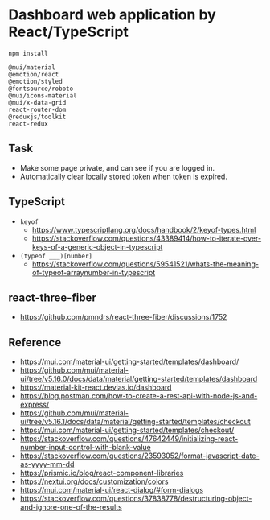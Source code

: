 # Dashboard web application by React/TypeScript

`npm install`
```
@mui/material
@emotion/react
@emotion/styled
@fontsource/roboto
@mui/icons-material
@mui/x-data-grid
react-router-dom
@reduxjs/toolkit
react-redux
```

## Task

- Make some page private, and can see if you are logged in.
- Automatically clear locally stored token when token is expired.

## TypeScript

- `keyof`
  - https://www.typescriptlang.org/docs/handbook/2/keyof-types.html
  - https://stackoverflow.com/questions/43389414/how-to-iterate-over-keys-of-a-generic-object-in-typescript
- `(typeof ___)[number]`
  - https://stackoverflow.com/questions/59541521/whats-the-meaning-of-typeof-arraynumber-in-typescript

## react-three-fiber

- https://github.com/pmndrs/react-three-fiber/discussions/1752

## Reference

- https://mui.com/material-ui/getting-started/templates/dashboard/
- https://github.com/mui/material-ui/tree/v5.16.0/docs/data/material/getting-started/templates/dashboard
- https://material-kit-react.devias.io/dashboard
- https://blog.postman.com/how-to-create-a-rest-api-with-node-js-and-express/
- https://github.com/mui/material-ui/tree/v5.16.1/docs/data/material/getting-started/templates/checkout
- https://mui.com/material-ui/getting-started/templates/checkout/
- https://stackoverflow.com/questions/47642449/initializing-react-number-input-control-with-blank-value
- https://stackoverflow.com/questions/23593052/format-javascript-date-as-yyyy-mm-dd
- https://prismic.io/blog/react-component-libraries
- https://nextui.org/docs/customization/colors
- https://mui.com/material-ui/react-dialog/#form-dialogs
- https://stackoverflow.com/questions/37838778/destructuring-object-and-ignore-one-of-the-results
